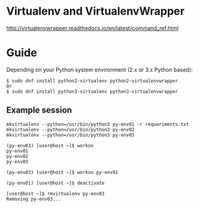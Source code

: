 # Virtualenv and VirtualenvWrapper
 
http://virtualenvwrapper.readthedocs.io/en/latest/command_ref.html

# Guide

Depending on your Python system environment (2.x or 3.x Python based):

```
$ sudo dnf install python2-virtualenv python2-virtualenvwrapper
Or
$ sudo dnf install python3-virtualenv python3-virtualenvwrapper
```
 
## Example session
 
```
mkvirtualenv --python=/usr/bin/python3 py-env01 -r requeriments.txt
mkvirtualenv --python=/usr/bin/python3 py-env02 
mkvirtualenv --python=/usr/bin/python3 py-env03
	
(py-env03) [user@host ~]$ workon
py-env01
py-env02
py-env03

(py-env03) [user@host ~]$ workon py-env01

(py-env01) [user@host ~]$ deactivate

[user@host ~]$ rmvirtualenv py-env03
Removing py-env03...
```

